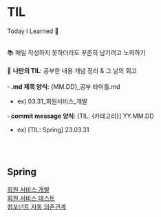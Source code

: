 # TIL
Today I Learned 📝
<br><br>

📚 매일 작성하지 못하더라도 꾸준히 남기려고 노력하기 <br><br>
🐥 **나만의 TIL**: 공부한 내용 개념 정리 & 그 날의 회고 <br><br>
▫️ **.md 제목 양식**: {MM.DD}_공부 타이틀.md <br>
  - ex) 03.31_회원서비스_개발 <br>
  
▫️ **commit message 양식**: [TIL: {카테고리}] YY.MM.DD 
  - ex) [TIL: Spring] 23.03.31

<br><br>

## Spring
[회원 서비스 개발](https://github.com/hyebinnn/TIL/blob/main/Spring/03.31_%ED%9A%8C%EC%9B%90%EC%84%9C%EB%B9%84%EC%8A%A4_%EA%B0%9C%EB%B0%9C.md) <br>
[회원 서비스 테스트](https://github.com/hyebinnn/TIL/blob/main/Spring/04.03_%ED%9A%8C%EC%9B%90%EC%84%9C%EB%B9%84%EC%8A%A4_%ED%85%8C%EC%8A%A4%ED%8A%B8.md) <br>
[컴포넌트 자동 의존관계](https://github.com/hyebinnn/TIL/blob/main/Spring/04.04_%EC%BB%B4%ED%8F%AC%EB%84%8C%ED%8A%B8_%EC%9E%90%EB%8F%99%EC%9D%98%EC%A1%B4%EA%B4%80%EA%B3%84.md)
<br>
